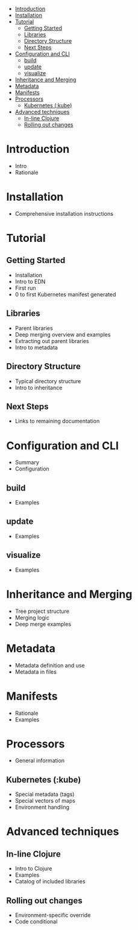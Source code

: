 
<!-- MarkdownTOC -->

* [Introduction](#introduction)
* [Installation](#installation)
* [Tutorial](#tutorial)
    * [Getting Started](#getting-started)
    * [Libraries](#libraries)
    * [Directory Structure](#directory-structure)
    * [Next Steps](#next-steps)
* [Configuration and CLI](#configuration-and-cli)
    * [build](#build)
    * [update](#update)
    * [visualize](#visualize)
* [Inheritance and Merging](#inheritance-and-merging)
* [Metadata](#metadata)
* [Manifests](#manifests)
* [Processors](#processors)
    * [Kubernetes (:kube)](#kubernetes-kube)
* [Advanced techniques](#advanced-techniques)
    * [In-line Clojure](#in-line-clojure)
    * [Rolling out changes](#rolling-out-changes)

<!-- /MarkdownTOC -->

# Introduction

* Intro
* Rationale

# Installation

* Comprehensive installation instructions

# Tutorial

## Getting Started

* Installation
* Intro to EDN
* First run
* 0 to first Kubernetes manifest generated

## Libraries

* Parent libraries
* Deep merging overview and examples
* Extracting out parent libraries
* Intro to metadata

## Directory Structure

* Typical directory structure
* Intro to inheritance

## Next Steps

* Links to remaining documentation

# Configuration and CLI

* Summary
* Configuration

## build

* Examples

## update

* Examples

## visualize

* Examples

# Inheritance and Merging

* Tree project structure
* Merging logic
* Deep merge examples

# Metadata

* Metadata definition and use
* Metadata in files

# Manifests

* Rationale
* Examples

# Processors

* General information

## Kubernetes (:kube)

* Special metadata (tags)
* Special vectors of maps
* Environment handling

# Advanced techniques

## In-line Clojure

* Intro to Clojure
* Examples
* Catalog of included libraries

## Rolling out changes

* Environment-specific override
* Code conditional
